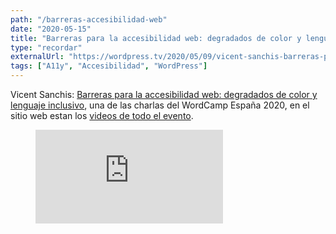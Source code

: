 ```yaml
---
path: "/barreras-accesibilidad-web"
date: "2020-05-15"
title: "Barreras para la accesibilidad web: degradados de color y lenguaje inclusivo"
type: "recordar"
externalUrl: "https://wordpress.tv/2020/05/09/vicent-sanchis-barreras-para-la-accesibilidad-web-degradados-de-color-y-lenguaje-inclusivo/"
tags: ["A11y", "Accesibilidad", "WordPress"]
---
```


Vicent Sanchis: [Barreras para la accesibilidad web: degradados de color y lenguaje inclusivo](https://wordpress.tv/2020/05/09/vicent-sanchis-barreras-para-la-accesibilidad-web-degradados-de-color-y-lenguaje-inclusivo/), una de las charlas del WordCamp España 2020, en el sitio web estan los [videos de todo el evento](https://2020.spain.wordcamp.org/videos/).

<figure class="video_container">
<iframe src="https://videopress.com/embed/AD3JxXtl" frameborder="0" allowfullscreen></iframe>
<script src="https://videopress.com/videopress-iframe.js"></script>
</figure>
